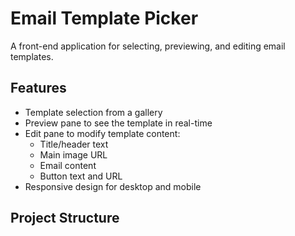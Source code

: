 # Email Template Picker

A front-end application for selecting, previewing, and editing email templates.

## Features

- Template selection from a gallery
- Preview pane to see the template in real-time
- Edit pane to modify template content:
  - Title/header text
  - Main image URL
  - Email content
  - Button text and URL
- Responsive design for desktop and mobile

## Project Structure
